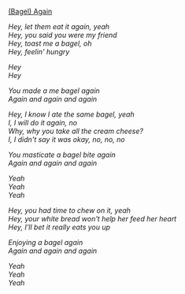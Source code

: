 [(Bagel) Again](https://www.youtube.com/watch?v=CxbV_UFOtME)

*Hey, let them eat it again, yeah*  
*Hey, you said you were my friend*  
*Hey, toast me a bagel, oh*  
*Hey, feelin' hungry*  

*Hey*  
*Hey*  

*You made a me bagel again*  
*Again and again and again*  

*Hey, I know I ate the same bagel, yeah*  
*I, I will do it again, no*  
*Why, why you take all the cream cheese?*  
*I, I didn't say it was okay, no, no, no*  

*You masticate a bagel bite again*  
*Again and again and again*  

*Yeah*  
*Yeah*  
*Yeah*  

*Hey, you had time to chew on it, yeah*  
*Hey, your white bread won't help her feed her heart*  
*Hey, I'll bet it really eats you up*  

*Enjoying a bagel again*  
*Again and again and again*  

*Yeah*  
*Yeah*  
*Yeah*  
